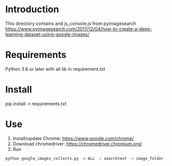# Introduction
This directory contains  and js_console.js from pyimagesearch https://www.pyimagesearch.com/2017/12/04/how-to-create-a-deep-learning-dataset-using-google-images/

# Requirements
Python 3.6 or later with all lib in requirement.txt

# Install
pip install -r requirements.txt

# Use
1. Install/update Chrome: https://www.google.com/chrome/
2. Download chromedriver: https://chromedriver.chromium.org/
3. Run
```bash 
python google_images_collects.py -m ALL -s searchtext -o image_folder -d file_urls.txt -g chromedriver
```

